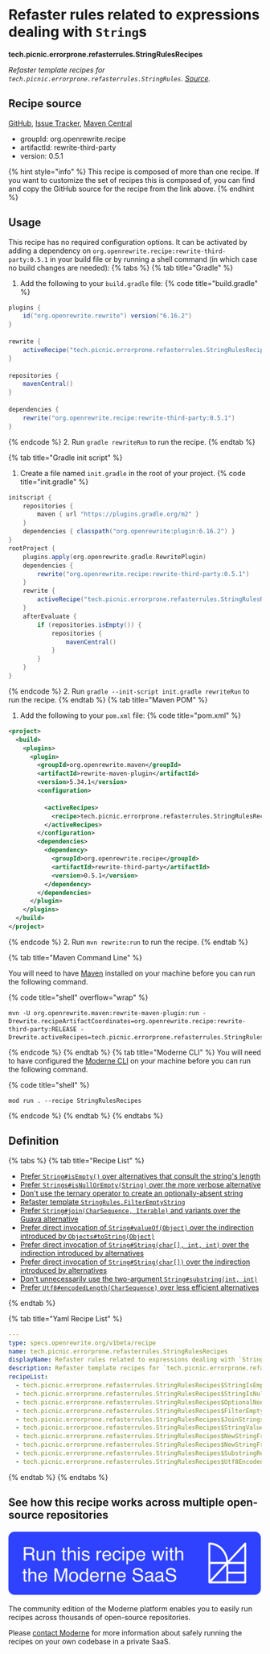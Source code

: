 # Refaster rules related to expressions dealing with `String`s

**tech.picnic.errorprone.refasterrules.StringRulesRecipes**

_Refaster template recipes for `tech.picnic.errorprone.refasterrules.StringRules`. [Source](https://error-prone.picnic.tech/refasterrules/StringRules)._

## Recipe source

[GitHub](https://github.com/search?type=code&q=tech.picnic.errorprone.refasterrules.StringRulesRecipes), [Issue Tracker](https://github.com/openrewrite/rewrite-third-party/issues), [Maven Central](https://central.sonatype.com/artifact/org.openrewrite.recipe/rewrite-third-party/0.5.1/jar)

* groupId: org.openrewrite.recipe
* artifactId: rewrite-third-party
* version: 0.5.1

{% hint style="info" %}
This recipe is composed of more than one recipe. If you want to customize the set of recipes this is composed of, you can find and copy the GitHub source for the recipe from the link above.
{% endhint %}

## Usage

This recipe has no required configuration options. It can be activated by adding a dependency on `org.openrewrite.recipe:rewrite-third-party:0.5.1` in your build file or by running a shell command (in which case no build changes are needed): 
{% tabs %}
{% tab title="Gradle" %}
1. Add the following to your `build.gradle` file:
{% code title="build.gradle" %}
```groovy
plugins {
    id("org.openrewrite.rewrite") version("6.16.2")
}

rewrite {
    activeRecipe("tech.picnic.errorprone.refasterrules.StringRulesRecipes")
}

repositories {
    mavenCentral()
}

dependencies {
    rewrite("org.openrewrite.recipe:rewrite-third-party:0.5.1")
}
```
{% endcode %}
2. Run `gradle rewriteRun` to run the recipe.
{% endtab %}

{% tab title="Gradle init script" %}
1. Create a file named `init.gradle` in the root of your project.
{% code title="init.gradle" %}
```groovy
initscript {
    repositories {
        maven { url "https://plugins.gradle.org/m2" }
    }
    dependencies { classpath("org.openrewrite:plugin:6.16.2") }
}
rootProject {
    plugins.apply(org.openrewrite.gradle.RewritePlugin)
    dependencies {
        rewrite("org.openrewrite.recipe:rewrite-third-party:0.5.1")
    }
    rewrite {
        activeRecipe("tech.picnic.errorprone.refasterrules.StringRulesRecipes")
    }
    afterEvaluate {
        if (repositories.isEmpty()) {
            repositories {
                mavenCentral()
            }
        }
    }
}
```
{% endcode %}
2. Run `gradle --init-script init.gradle rewriteRun` to run the recipe.
{% endtab %}
{% tab title="Maven POM" %}
1. Add the following to your `pom.xml` file:
{% code title="pom.xml" %}
```xml
<project>
  <build>
    <plugins>
      <plugin>
        <groupId>org.openrewrite.maven</groupId>
        <artifactId>rewrite-maven-plugin</artifactId>
        <version>5.34.1</version>
        <configuration>
          
          <activeRecipes>
            <recipe>tech.picnic.errorprone.refasterrules.StringRulesRecipes</recipe>
          </activeRecipes>
        </configuration>
        <dependencies>
          <dependency>
            <groupId>org.openrewrite.recipe</groupId>
            <artifactId>rewrite-third-party</artifactId>
            <version>0.5.1</version>
          </dependency>
        </dependencies>
      </plugin>
    </plugins>
  </build>
</project>
```
{% endcode %}
2. Run `mvn rewrite:run` to run the recipe.
{% endtab %}

{% tab title="Maven Command Line" %}

You will need to have [Maven](https://maven.apache.org/download.cgi) installed on your machine before you can run the following command.

{% code title="shell" overflow="wrap" %}
```shell
mvn -U org.openrewrite.maven:rewrite-maven-plugin:run -Drewrite.recipeArtifactCoordinates=org.openrewrite.recipe:rewrite-third-party:RELEASE -Drewrite.activeRecipes=tech.picnic.errorprone.refasterrules.StringRulesRecipes 
```
{% endcode %}
{% endtab %}
{% tab title="Moderne CLI" %}
You will need to have configured the [Moderne CLI](https://docs.moderne.io/moderne-cli/cli-intro) on your machine before you can run the following command.

{% code title="shell" %}
```shell
mod run . --recipe StringRulesRecipes
```
{% endcode %}
{% endtab %}
{% endtabs %}

## Definition

{% tabs %}
{% tab title="Recipe List" %}
* [Prefer `String#isEmpty()` over alternatives that consult the string's length](../../../../tech/picnic/errorprone/refasterrules/stringrulesrecipes$stringisemptyrecipe.md)
* [Prefer `Strings#isNullOrEmpty(String)` over the more verbose alternative](../../../../tech/picnic/errorprone/refasterrules/stringrulesrecipes$stringisnulloremptyrecipe.md)
* [Don't use the ternary operator to create an optionally-absent string](../../../../tech/picnic/errorprone/refasterrules/stringrulesrecipes$optionalnonemptystringrecipe.md)
* [Refaster template `StringRules.FilterEmptyString`](../../../../tech/picnic/errorprone/refasterrules/stringrulesrecipes$filteremptystringrecipe.md)
* [Prefer `String#join(CharSequence, Iterable)` and variants over the Guava alternative](../../../../tech/picnic/errorprone/refasterrules/stringrulesrecipes$joinstringsrecipe.md)
* [Prefer direct invocation of `String#valueOf(Object)` over the indirection introduced by `Objects#toString(Object)`](../../../../tech/picnic/errorprone/refasterrules/stringrulesrecipes$stringvalueofrecipe.md)
* [Prefer direct invocation of `String#String(char[], int, int)` over the indirection introduced by alternatives](../../../../tech/picnic/errorprone/refasterrules/stringrulesrecipes$newstringfromchararraysubsequencerecipe.md)
* [Prefer direct invocation of `String#String(char[])` over the indirection introduced by alternatives](../../../../tech/picnic/errorprone/refasterrules/stringrulesrecipes$newstringfromchararrayrecipe.md)
* [Don't unnecessarily use the two-argument `String#substring(int, int)`](../../../../tech/picnic/errorprone/refasterrules/stringrulesrecipes$substringremainderrecipe.md)
* [Prefer `Utf8#encodedLength(CharSequence)` over less efficient alternatives](../../../../tech/picnic/errorprone/refasterrules/stringrulesrecipes$utf8encodedlengthrecipe.md)

{% endtab %}

{% tab title="Yaml Recipe List" %}
```yaml
---
type: specs.openrewrite.org/v1beta/recipe
name: tech.picnic.errorprone.refasterrules.StringRulesRecipes
displayName: Refaster rules related to expressions dealing with `String`s
description: Refaster template recipes for `tech.picnic.errorprone.refasterrules.StringRules`. [Source](https://error-prone.picnic.tech/refasterrules/StringRules).
recipeList:
  - tech.picnic.errorprone.refasterrules.StringRulesRecipes$StringIsEmptyRecipe
  - tech.picnic.errorprone.refasterrules.StringRulesRecipes$StringIsNullOrEmptyRecipe
  - tech.picnic.errorprone.refasterrules.StringRulesRecipes$OptionalNonEmptyStringRecipe
  - tech.picnic.errorprone.refasterrules.StringRulesRecipes$FilterEmptyStringRecipe
  - tech.picnic.errorprone.refasterrules.StringRulesRecipes$JoinStringsRecipe
  - tech.picnic.errorprone.refasterrules.StringRulesRecipes$StringValueOfRecipe
  - tech.picnic.errorprone.refasterrules.StringRulesRecipes$NewStringFromCharArraySubSequenceRecipe
  - tech.picnic.errorprone.refasterrules.StringRulesRecipes$NewStringFromCharArrayRecipe
  - tech.picnic.errorprone.refasterrules.StringRulesRecipes$SubstringRemainderRecipe
  - tech.picnic.errorprone.refasterrules.StringRulesRecipes$Utf8EncodedLengthRecipe

```
{% endtab %}
{% endtabs %}

## See how this recipe works across multiple open-source repositories

[![Moderne Link Image](/.gitbook/assets/ModerneRecipeButton.png)](https://app.moderne.io/recipes/tech.picnic.errorprone.refasterrules.StringRulesRecipes)

The community edition of the Moderne platform enables you to easily run recipes across thousands of open-source repositories.

Please [contact Moderne](https://moderne.io/product) for more information about safely running the recipes on your own codebase in a private SaaS.
